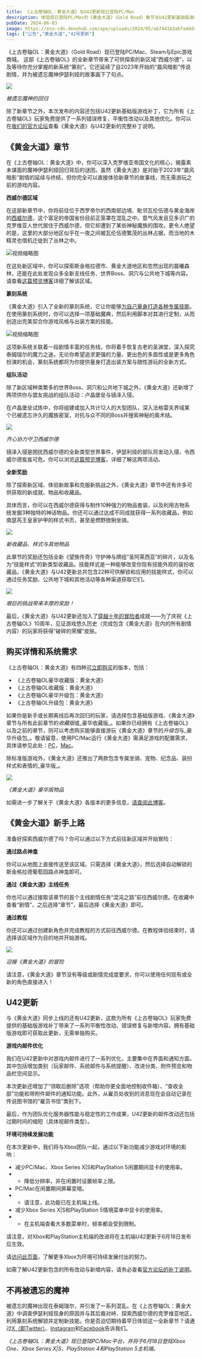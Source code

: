 ```yaml
---
title: 《上古卷轴OL：黄金大道》与U42更新现已登陆PC/Mac
description: 体验现已登陆PC/Mac的《黄金大道》（Gold Road）章节与U42更新基础版游戏补丁，揭示被遗忘魔神的秘密！
pubDate: 2024-06-03
image: https://eso-cdn.denohub.com/ape/uploads/2024/05/ab7441b3abfa4ddc788528fb315ab9e1.jpg
tags: ["公告","黄金大道","42号更新"]
---
```


《上古卷轴OL：黄金大道》（Gold Road）现已登陆PC/Mac、Steam与Epic游戏商城。
这部《上古卷轴OL》的全新章节带来了可供探索的新区域“西威尔德”，以及等待你充分掌握的新系统“篆刻”。它还延续了自2023年开始的“晨风暗影”传说剧情，并为被遗忘魔神伊瑟利娅的故事画下了句点。 

![](https://eso-cdn.denohub.com/ape/uploads/2024/05/459638ba6ddd36869757f1ff8004d442.jpg)

<p class="text-gray-500 text-sm text-center"><i>被遗忘魔神的回归</i></p>

除了新章节之外，本次发布的内容还包括U42更新基础版游戏补丁，它为所有《上古卷轴OL》玩家免费提供了一系列错误修复、平衡性改动以及其他优化。你可以在[我们的官方论坛](https://forums.elderscrollsonline.com/en/categories/cn/)查看《黄金大道》与U42更新的完整补丁说明。

## 《黄金大道》章节

在《上古卷轴OL：黄金大道》中，你可以深入克罗维亚帝国文化的核心，揭露素未谋面的魔神伊瑟利娅回归背后的谜团。虽然《黄金大道》是对始于2023年“晨风暗影”剧情的延续与终结，但你完全可以直接体验新章节的故事线，而无需游玩之前的游戏内容。

**西威尔德区域**

在这部新章节中，你将前往位于西罗帝尔的西南部边境、毗邻瓦伦伍德与黄金海岸的[西威尔德](/news/post/66003)，这个富足的帝国省份目前正笼罩在混乱之中。意气风发且见多识广的克罗维亚人世代居住于西威尔德，但它却遭到了某些神秘魔族的围攻。更令人绝望的是，这里的大部分地区似乎在一夜之间被瓦伦伍德繁茂的丛林占据，而当地的木精灵也借机迁徙到了丛林之中。

![视频缩略图](https://i.ytimg.com/vi/znogunEB5V0/maxresdefault.jpg)

在这处新区域中，你可以探索斯金格拉德市、黄金大道地区和忽然出现的晨曦森林，还能在此处发现众多全新支线任务、世界Boss、洞穴与公共地下城等内容。请查看[这篇预览博客](/news/post/66003)详细了解该区域。

**篆刻系统**

《黄金大道》引入了全新的篆刻系统，它让你能够[为自己量身打造各种专属技能](/news/post/66057)。在使用篆刻系统时，你可以选择一项基础魔典，然后利用脚本对其进行定制，从而创造出完美契合你游戏风格与出装方案的技能。

![视频缩略图](https://i.ytimg.com/vi/_yWOpQ6_T0M/maxresdefault.jpg)

这项新系统关联着一段剧情丰富的任务线，你将着手恢复古老的圣渊堂，深入探究泰姆瑞尔的魔力之迷。无论你希望追求更强的力量、更出色的多面性或是更多角色扮演的机会，篆刻系统都将为你提供量身打造出装方案与随性游玩的全新方式。

**组队活动**

除了新区域种类繁多的世界Boss、洞穴和公共地下城之外，《黄金大道》还新增了两项供你与盟友挑战的组队活动：卢晶堡垒与镜泽入侵。

在卢晶堡垒试炼中，你将组建或加入共计12人的大型团队，深入法格雷夫界域某个已被遗忘许久的魔族密室，对抗与众不同的Boss并搜索神秘的奥术结。

![](https://eso-cdn.denohub.com/ape/uploads/2024/05/82f94f90370d384feb55d981391e73aa.jpg)

<p class="text-gray-500 text-sm text-center"><i>齐心协力守卫西威尔德</i></p>

镜泽入侵是困扰西威尔德的全新类型世界事件，伊瑟利娅的部队将发动入侵，令西威尔德岌岌可危。你可以浏览[这篇预览博客](/news/post/66085)，详细了解这两项活动。 

**全新奖励**

除了探索新区域、体验新故事和克服新挑战之外，《黄金大道》章节中还有许多可供获取的新成就、物品和收藏品。

具体而言，你可以在西威尔德获得与制作10种强力的物品套装，以及利用古物系统发掘3种独特的神话物品。你还可以通过达成不同成就获得一系列收藏品，例如南瑟芮王皇家护甲的样式书页，甚至是燃野猞猁坐骑。

![](https://eso-cdn.denohub.com/ape/uploads/2024/05/ad5fa21a49f122ad3b119ca16cf333b5.jpg)

<p class="text-gray-500 text-sm text-center"><i>新收藏品、样式与其他物品</i></p>

此章节的奖励还包括全新《望族传奇》守护神与牌组“圣阿莱西亚”的碎片，以及名为“技能样式”的新类型收藏品。技能样式是一种能够改变你现有技能外观的装扮收藏品，《黄金大道》与U42更新总共包含22种可供解锁和应用的技能样式，你可以通过任务奖励、公共地下城和其他活动等各种渠道获取它们。

![](https://eso-cdn.denohub.com/ape/uploads/2024/05/1d948b29fef327a9c9c14a8ce284f2c1.jpg)

<p class="text-gray-500 text-sm text-center"><i>艰巨的挑战带来丰厚的奖励！</i></p>

最后，《黄金大道》与U42更新还加入了[穿越十年的冒险者](/news/post/66017)成就——为了庆祝《上古卷轴OL》10周年，见证游戏悠久历史（完成包含《黄金大道》在内的所有剧情内容）的玩家将获得“破碎的荣耀”皮肤。

## 购买详情和系统需求

《上古卷轴OL：黄金大道》有四种[可立即购买](https://www.elderscrollsonline.com/cn/joinus)的版本，包括：

- 《上古卷轴OL豪华收藏版：黄金大道》 
- 《上古卷轴OL收藏版：黄金大道》 
- 《上古卷轴OL豪华升级包：黄金大道》 
- 《上古卷轴OL升级包：黄金大道》 

如果你是新手或长期离线后再次回归的玩家，请选择包含基础版游戏、《黄金大道》章节与所有此前章节的*收藏版*或_豪华收藏版_。如果你已经拥有《上古卷轴OL》以及之前的章节，则可以考虑购买能够直接游玩《黄金大道》章节的*升级包*与_豪华升级包_。敬请留意，使用PC/Mac运行《黄金大道》需满足游戏的配置需求，具体请参见此处：[PC](https://www.elderscrollsonline.com/cn/newplayerguide/minspec)，[Mac](https://www.elderscrollsonline.com/cn/newplayerguide/minspec)。

除标准版游戏外，《黄金大道》还推出了两款包含专属坐骑、宠物、纪念品、装扮样式和表情的_豪华版_。

![](https://eso-cdn.denohub.com/ape/uploads/2024/01/194d3ede82d12e577f0130214e64f008.jpg)

<p class="text-gray-500 text-sm text-center"><i>《黄金大道》豪华版物品</i></p>

如需进一步了解关于《黄金大道》各版本的更多信息，[请查阅此博客](/news/post/65365)。

## 《黄金大道》新手上路

准备好探索西威尔德了吗？你可以通过以下方式前往新区域并开始冒险：

**通过路点神龛**

你可以从地图上直接传送至该区域。只需选择《黄金大道》，然后选择自动解锁的斯金格拉德葡萄园路点神龛即可。

**通过《黄金大道》主线任务**

你也可以通过接取该章节的首个主线剧情任务“混沌之路”前往西威尔德。在收藏中查看“剧情”，之后选择“章节”，最后选择《黄金大道》即可。 

**通过教程**

你还可以通过创建新角色并完成教程的方式前往西威尔德。在教程体验结束时，请选择该区域作为目的地并开始游戏。

![](https://eso-cdn.denohub.com/ape/uploads/2024/05/178df5daaf8d02cd7580ae91c5a6519b.jpg)

<p class="text-gray-500 text-sm text-center"><i>迎接《黄金大道》的冒险</i></p>

请注意，《黄金大道》章节没有等级或剧情完成度要求，你可以使用任何现有或全新的角色直接进入！

## U42更新

与《黄金大道》同步上线的还有U42更新，这款为所有《上古卷轴OL》玩家免费提供的基础版游戏补丁带来了一系列平衡性改动、错误修复与新增内容。拥有基础版游戏即可获取此更新，无需单独购买。

**游戏内邮件优化**

我们在U42更新中对游戏内邮件进行了一系列优化，主要集中在界面和通知方面。其中包括增加类别（玩家邮件、系统邮件与系统提醒）、改进分类、附件预览和物品栏空间显示。

本次更新还增加了“领取后删除”选项（帮助你更全面地控制收件箱）、“查收全部”功能和带附件邮件的通知功能。此外，从雇员处收到的消息现在会自动记录在传说图书馆的“雇员书信”类别下。

最后，作为团队优化服务器性能与稳定性的工作成果，U42更新的邮件改动还包括过期时间的缩短（具体视邮件类型）。

**环境可持续发展功能**

在本次更新中，我们将与Xbox团队一起，通过以下新功能减少游戏对环境的影响：

- 减少PC/Mac、Xbox Series X|S和PlayStation 5闲置期间显卡的使用率。
-
  - 降低分辨率，并在闲置时设置帧率上限。
- PC/Mac在闲置期间屏幕变暗。
-
  - 请注意，此功能已在主机端上线。
- 减少Xbox Series X|S和PlayStation 5情境菜单中显卡的使用率。
-
  - 在主机端查看大多数菜单时，帧率都会受到限制。

请注意，对Xbox和PlayStation主机端的改进将在主机端U42更新于6月18日发布后生效。

请[访问此页面](https://www.xbox.com/zh-CN/community/sustainability)，了解更多Xbox为环境可持续发展付出的努力。

如需了解U42更新包含的所有改动与新增内容，请务必查看[官方论坛的补丁说明](https://forums.elderscrollsonline.com/en/categories/cn/)。

## 不再被遗忘的魔神

被遗忘的魔神出现在泰姆瑞尔，并引发了一系列混乱。在《上古卷轴OL：黄金大道》中调查伊瑟利娅现身的原因并与其后裔对峙、探索西威尔德的克罗维亚地区，利用篆刻系统解锁并定制新技能。你是否迫切期待着早日体验这一全新章节？请通过[X（即Twitter）](https://twitter.com/TESOnline)、[Instagram](https://www.instagram.com/elderscrollsonline/)和[Facebook](https://www.facebook.com/elderscrollsonline)告诉我们。 

_《上古卷轴OL：黄金大道》现已登陆PC/Mac平台，并将于6月18日登陆Xbox One、Xbox Series X|S、PlayStation 4和PlayStation
5主机端。_
